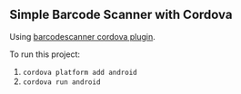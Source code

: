 ## Simple Barcode Scanner with Cordova
Using [barcodescanner cordova plugin](http://plugins.cordova.io/#/package/com.phonegap.plugins.barcodescanner).

To run this project:
1. `cordova platform add android`
2. `cordova run android`